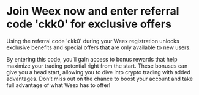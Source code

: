 # Join Weex now and enter referral code 'ckk0' for exclusive offers
Using the referral code 'ckk0' during your Weex registration unlocks exclusive benefits and special offers that are only available to new users.

By entering this code, you’ll gain access to bonus rewards that help maximize your trading potential right from the start.
These bonuses can give you a head start, allowing you to dive into crypto trading with added advantages.
Don’t miss out on the chance to boost your account and take full advantage of what Weex has to offer!
